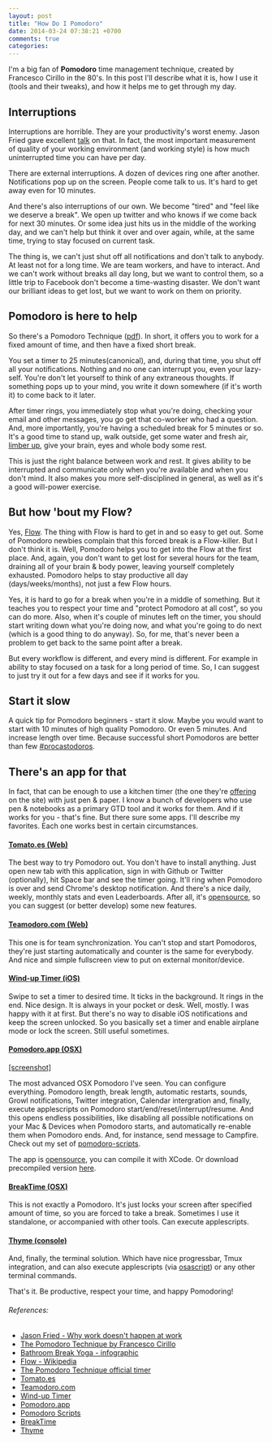 ```yaml
---
layout: post
title: "How Do I Pomodoro"
date: 2014-03-24 07:38:21 +0700
comments: true
categories:
---
```


I'm a big fan of **Pomodoro** time management technique, created by
Francesco
Cirillo in the 80's. In this post I'll describe what it is, how I use it
(tools and their tweaks), and how it helps me to get through my day.

<!-- more -->

## Interruptions

Interruptions are horrible. They are your productivity's worst enemy.
Jason Fried gave excellent [talk][1] on that. In fact, the most important
measurement of quality of your working environment (and working style) is how
much uninterrupted time you can have per day.

There are external interruptions. A dozen of devices ring one after another.
Notifications pop up on the screen. People come talk to us.  It's hard to get
away even for 10 minutes.

And there's also interruptions of our own. We become "tired" and "feel like
we deserve a break". We open up twitter and who knows if we come back
for next 30 minutes. Or some idea just hits us in the middle of the working
day, and we can't help but think it over and over again, while, at the same
time, trying to stay focused on current task.

The thing is, we can't just shut off all notifications and don't talk to
anybody. At least not for a long time. We are team workers, and have to
interact. And we can't work without breaks all day long, but we want to
control them, so a little trip to Facebook don't become a time-wasting
disaster. We don't want our brilliant ideas to get lost, but we want to work
on them on priority.

## Pomodoro is here to help

So there's a Pomodoro Technique ([pdf][2]). In short, it offers you to work
for a fixed amount of time, and then have a fixed short break.

You set a timer to 25 minutes(canonical), and, during that time, you shut off
all your notifications. Nothing and no one can interrupt you, even your
lazy-self. You're don't let yourself to think of any extraneous thoughts. If
something pops up to your mind, you write it down somewhere (if it's worth it)
to come back to it later.

After timer rings, you immediately stop what you're doing, checking your email
and other messages, you go get that co-worker who had a question. And, more
importantly, you're having a scheduled break for 5 minutes or so. It's a good
time to stand up, walk outside, get some water and fresh air, [limber up][3],
give your brain, eyes and whole body some rest.

This is just the right balance between work and rest. It gives ability
to be interrupted and communicate only when you're available and when you don't mind.
It also makes you more self-disciplined in general, as well as it's a good will-power
exercise.

## But how 'bout my Flow?

Yes, [Flow][4]. The thing with Flow is hard to get in and so easy to get
out. Some of Pomodoro newbies complain that this forced break is a
Flow-killer. But I don't think it is. Well, Pomodoro helps you to get into the
Flow at the first place. And, again, you don't want to get lost for several
hours for the team, draining all of your brain & body power, leaving yourself
completely exhausted. Pomodoro helps to stay productive all day
(days/weeks/months), not just a few Flow hours.

Yes, it is hard to go for a break when you're in a middle of something. But it
teaches you to respect your time and "protect Pomodoro at all cost", so you
can do more. Also, when it's couple of minutes left on the timer, you should
start writing down what you're doing now, and what you're going to do next
(which is a good thing to do anyway). So, for me, that's never been a problem
to get back to the same point after a break.

But every workflow is different, and every mind is different. For example in
ability to stay focused on a task for a long period of time. So, I can suggest
to just try it out for a few days and see if it works for you.

## Start it slow

A quick tip for Pomodoro beginners - start it slow. Maybe you would want
to start with 10 minutes of high quality Pomodoro. Or even 5 minutes. And
increase length over time. Because successful short Pomodoros are better than
few [#procastodoros](https://twitter.com/kubem/status/350390764515233792).

## There's an app for that

In fact, that can be enough to use a kitchen timer (the one they're
[offering][5] on the site) with just pen & paper. I know a bunch of developers
who use pen & notebooks as a primary GTD tool and it works for them. And if it
works for you - that's fine. But there sure some apps. I'll describe my
favorites. Each one works best in certain circumstances.

#### [Tomato.es (Web)][10]

The best way to try Pomodoro out. You don't have to install anything. Just
open new tab with this application, sign in with Github or Twitter
(optionally), hit Space bar and see the timer going. It'll ring when Pomodoro
is over and send Chrome's desktop notification. And there's a nice daily,
weekly, monthly stats and even Leaderboards.  After all, it's
[opensource](https://github.com/potomak/tomatoes), so you can suggest (or
better develop) some new features.

#### [Teamodoro.com (Web)][11]

This one is for team synchronization. You can't stop and start Pomodoros,
they're just starting automatically and counter is the same for everybody. And
nice and simple fullscreen view to put on external monitor/device.

#### [Wind-up Timer (iOS)][6]

Swipe to set a timer to desired time. It ticks in the background. It rings in
the end. Nice design. It is always in your pocket or desk. Well, mostly. I was
happy with it at first. But there's no way to disable iOS notifications and
keep the screen unlocked. So you basically set a timer and enable airplane
mode or lock the screen. Still useful sometimes.

#### [Pomodoro.app (OSX)][13]
[\[screenshot\]](http://f.cl.ly/items/2w34273X191m1W1r1B2i/Screenshot_6_30_13_9_15_PM-2.png)

The most advanced OSX Pomodoro I've seen. You can configure everything.
Pomodoro length, break length, automatic restarts, sounds, Growl
notifications, Twitter integration, Calendar intergration and, finally,
execute applescripts on Pomodoro start/end/reset/interrupt/resume. And this
opens endless possibilities, like disabling all possible notifications on your
Mac & Devices when Pomodoro starts, and automatically re-enable them when
Pomodoro ends. And, for instance, send message to Campfire. Check out my
set of [pomodoro-scripts][12].

The app is [opensource][13], you can compile it with XCode. Or download
precompiled version [here][14].

#### [BreakTime (OSX)][8]

This is not exactly a Pomodoro. It's just locks your screen after specified
amount of time, so you are forced to take a break. Sometimes I use it
standalone, or accompanied with other tools. Can execute applescripts.

#### [Thyme (console)][9]

And, finally, the terminal solution. Which have nice progressbar, Tmux
integration, and can also execute applescripts (via [osascript][15]) or any
other terminal commands.

That's it. Be productive, respect your time, and happy Pomodoring!

###### References:

- [Jason Fried - Why work doesn't happen at work][1]
- [The Pomodoro Technique by Francesco Cirillo][2]
- [Bathroom Break Yoga - infographic][3]
- [Flow - Wikipedia][4]
- [The Pomodoro Technique official timer][5]
- [Tomato.es][10]
- [Teamodoro.com][11]
- [Wind-up Timer][6]
- [Pomodoro.app][13]
- [Pomodoro Scripts][12]
- [BreakTime][8]
- [Thyme][9]

[1]: http://www.ted.com/talks/jason_fried_why_work_doesn_t_happen_at_work.html
[2]: http://www.pomodorotechnique.com/download/pdf/ThePomodoroTechnique_v1-3.pdf
[3]: http://infographicsmania.com/wp-content/uploads/2012/09/Bathroom-Break-Yoga-infographic.jpg
[4]: http://en.wikipedia.org/wiki/Flow_(psychology)
[5]: http://pomodorotechnique.com/timer/
[6]: https://itunes.apple.com/us/app/wind-up-timer/id325610693?mt=8
[8]: https://itunes.apple.com/us/app/breaktime/id427475982?mt=12
[9]: http://thymerb.com/
[10]: http://tomato.es/
[11]: http://teamodoro.com/
[12]: https://github.com/vrybas/pomodoro-scripts
[13]: https://github.com/ugol/pomodoro
[14]: http://cl.ly/3Q3H333y2132
[15]: https://github.com/vrybas/dotfiles/blob/4b0f29c0dd688f8bb78eec5d66f6c657a4bf9bb1/thyme/thymerc.symlink#L4
